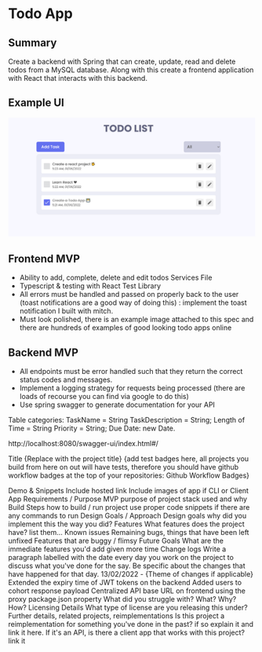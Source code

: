 # Todo App

## Summary

Create a backend with Spring that can create, update, read and delete todos from a MySQL database. Along with this create a frontend application with React that interacts with this backend.

## Example UI

![UI Example](todo_app.png)

## Frontend MVP

- Ability to add, complete, delete and edit todos
  Services File
- Typescript & testing with React Test Library
- All errors must be handled and passed on properly back to the user (toast notifications are a good way of doing this)
  : implement the toast notification I built with mitch.
- Must look polished, there is an example image attached to this spec and there are hundreds of examples of good looking todo apps online

## Backend MVP

- All endpoints must be error handled such that they return the correct status codes and messages.
- Implement a logging strategy for requests being processed (there are loads of recourse you can find via google to do this)
- Use spring swagger to generate documentation for your API

Table categories:
TaskName = String
TaskDescription = String;
Length of Time = String
Priority = String;
Due Date: new Date.

http://localhost:8080/swagger-ui/index.html#/

Title {Replace with the project title}
{add test badges here, all projects you build from here on out will have tests, therefore you should have github workflow badges at the top of your repositories: Github Workflow Badges}

Demo & Snippets
Include hosted link
Include images of app if CLI or Client App
Requirements / Purpose
MVP
purpose of project
stack used and why
Build Steps
how to build / run project
use proper code snippets if there are any commands to run
Design Goals / Approach
Design goals
why did you implement this the way you did?
Features
What features does the project have?
list them...
Known issues
Remaining bugs, things that have been left unfixed
Features that are buggy / flimsy
Future Goals
What are the immediate features you'd add given more time
Change logs
Write a paragraph labelled with the date every day you work on the project to discuss what you've done for the say. Be specific about the changes that have happened for that day.
13/02/2022 - {Theme of changes if applicable}
Extended the expiry time of JWT tokens on the backend
Added users to cohort response payload
Centralized API base URL on frontend using the proxy package.json property
What did you struggle with?
What? Why? How?
Licensing Details
What type of license are you releasing this under?
Further details, related projects, reimplementations
Is this project a reimplementation for something you've done in the past? if so explain it and link it here.
If it's an API, is there a client app that works with this project? link it
